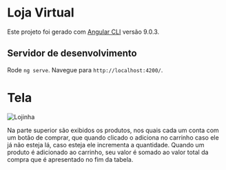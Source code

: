# Loja Virtual

Este projeto foi gerado com [Angular CLI](https://github.com/angular/angular-cli) versão 9.0.3.

## Servidor de desenvolvimento

Rode `ng serve`. Navegue para `http://localhost:4200/`.

# Tela

![Lojinha](https://user-images.githubusercontent.com/24749522/77491045-6ff94180-6e1b-11ea-8ea5-174275e5c769.png)

Na parte superior são exibidos os produtos, nos quais cada um conta com um botão de comprar, que quando clicado o adiciona no carrinho caso ele já não esteja lá, caso esteja ele incrementa a quantidade. Quando um produto é adicionado ao carrinho, seu valor é somado ao valor total da compra que é apresentado no fim da tabela.
